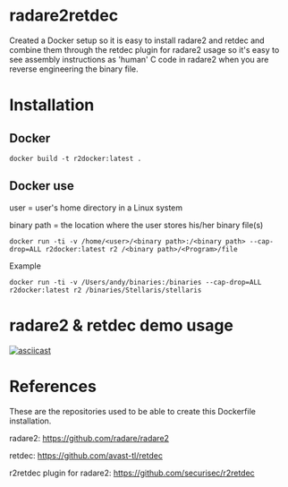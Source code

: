 radare2retdec
=============

Created a Docker setup so it is easy to install radare2 and retdec and combine them through the retdec plugin for radare2 usage so it's easy to see assembly instructions as 'human' C code in radare2 when you are reverse engineering the binary file.

Installation
============

Docker
------
```
docker build -t r2docker:latest .
```

Docker use
----------

user = user's home directory in a Linux system
    
binary path = the location where the user stores his/her binary file(s)
    
```
docker run -ti -v /home/<user>/<binary path>:/<binary path> --cap-drop=ALL r2docker:latest r2 /<binary path>/<Program>/file
```

Example

```
docker run -ti -v /Users/andy/binaries:/binaries --cap-drop=ALL r2docker:latest r2 /binaries/Stellaris/stellaris
```

radare2 & retdec demo usage
===========================

[![asciicast](https://asciinema.org/a/8dpAZnzOC8qvy3hHyx5fxFOQn.svg)](https://asciinema.org/a/8dpAZnzOC8qvy3hHyx5fxFOQn)


References
==========

These are the repositories used to be able to create this Dockerfile installation.

radare2: https://github.com/radare/radare2

retdec: https://github.com/avast-tl/retdec

r2retdec plugin for radare2: https://github.com/securisec/r2retdec

